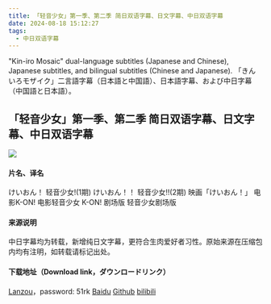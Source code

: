 ```yaml
---
title: 「轻音少女」第一季、第二季 简日双语字幕、日文字幕、中日双语字幕
date: 2024-08-18 15:12:27
tags:
  - 中日双语字幕
---
```


"Kin-iro Mosaic" dual-language subtitles (Japanese and Chinese), Japanese subtitles, and bilingual subtitles (Chinese and Japanese).
「きんいろモザイク」二言語字幕（日本語と中国語）、日本語字幕、および中日字幕（中国語と日本語）。

<!-- more -->

## 「轻音少女」第一季、第二季 简日双语字幕、日文字幕、中日双语字幕

![](https://raw.githubusercontent.com.lwtdzh.ip-ddns.com/lwtdzh/imghost/master/img/20241219200128625.webp)

#### 片名、译名
けいおん！ 轻音少女!(1期)
けいおん！！ 轻音少女!!(2期)
映画「けいおん！」 电影K-ON! 电影轻音少女 K-ON! 剧场版 轻音少女剧场版

#### 来源说明
中日字幕均为转载，新增纯日文字幕，更符合生肉爱好者习性。原始来源在压缩包内均有注明，如转载请标记出处。

#### 下载地址（Download link，ダウンロードリンク）
[Lanzou](https://wwqq.lanzoub.com/iZMrL27ndwtc)，password: 51rk
[Baidu](https://pan.baidu.com/s/1xw75HlF5iesAsTg1iqKUkQ?pwd=n7xw)
[Github](https://github.com/lwtdzh/imghost/blob/master/subs/%E8%BD%BB%E9%9F%B3.zip)
[bilibili](https://www.bilibili.com/opus/966911316004438018)
